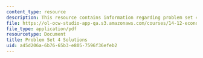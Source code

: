 ```yaml
---
content_type: resource
description: This resource contains information regarding problem set 4 solutions.
file: https://ol-ocw-studio-app-qa.s3.amazonaws.com/courses/14-12-economic-applications-of-game-theory-fall-2012/a45d206a6b7665b3e8057596f36efeb2_MIT14_12F12_pset4sol.pdf
file_type: application/pdf
resourcetype: Document
title: Problem Set 4 Solutions
uid: a45d206a-6b76-65b3-e805-7596f36efeb2
---
```

